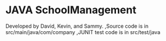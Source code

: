 # JAVA SchoolManagement 
Developed by David, Kevin, and Sammy.
,Source code is in src/main/java/com/company
,JUNIT test code is in src/test/java
